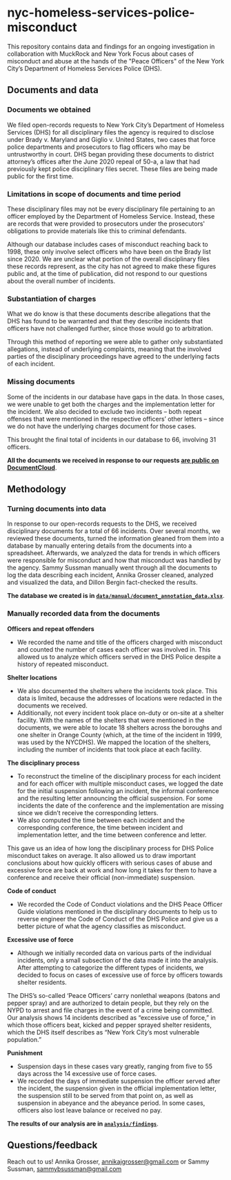 # nyc-homeless-services-police-misconduct

This repository contains data and findings for an ongoing investigation in collaboration with MuckRock and New York Focus about cases of misconduct and abuse at the hands of the "Peace Officers" of the New York City’s Department of Homeless Services Police (DHS).

## Documents and data
### Documents we obtained
We filed open-records requests to New York City’s Department of Homeless Services (DHS) for all disciplinary files the agency is required to disclose under Brady v. Maryland and Giglio v. United States, two cases that force police departments and prosecutors to flag officers who may be untrustworthy in court. DHS began providing these documents to district attorney’s offices after the June 2020 repeal of 50-a, a law that had previously kept police disciplinary files secret. These files are being made public for the first time.

### Limitations in scope of documents and time period 
These disciplinary files may not be every disciplinary file pertaining to an officer employed by the Department of Homeless Service. Instead, these are records that were provided to prosecutors under the prosecutors' obligations to provide materials like this to criminal defendants.

Although our database includes cases of misconduct reaching back to 1998, these only involve select officers who have been on the Brady list since 2020. We are unclear what portion of the overall disciplinary files these records represent, as the city has not agreed to make these figures public and, at the time of publication, did not respond to our questions about the overall number of incidents.   

### Substantiation of charges 
What we do know is that these documents describe allegations that the DHS has found to be warranted and that they describe incidents that officers have not challenged further, since those would go to arbitration. 

Through this method of reporting we were able to gather only substantiated allegations, instead of underlying complaints, meaning that the involved parties of the disciplinary proceedings have agreed to the underlying facts of each incident.

### Missing documents 
Some of the incidents in our database have gaps in the data. In those cases, we were unable to get both the charges and the implementation letter for the incident. We also decided to exclude two incidents – both repeat offenses that were mentioned in the respective officers’ other letters – since we do not have the underlying charges document for those cases. 

This brought the final total of incidents in our database to 66, involving 31 officers.

**All the documents we received in response to our requests [are public on DocumentCloud](https://www.documentcloud.org/app?q=%2Bproject%3Anew-york-city-department--217068%20)**. 

## Methodology 
### Turning documents into data 
In response to our open-records requests to the DHS, we received disciplinary documents for a total of 66 incidents. Over several months, we reviewed these documents, turned the information gleaned from them into a database by manually entering details from the documents into a spreadsheet. Afterwards, we analyzed the data for trends in which officers were responsible for misconduct and how that misconduct was handled by the agency. Sammy Sussman manually went through all the documents to log the data describing each incident, Annika Grosser cleaned, analyzed and visualized the data, and Dillon Bergin fact-checked the results.

**The database we created is in [`data/manual/document_annotation_data.xlsx`](data/manual)**.

### Manually recorded data from the documents

**Officers and repeat offenders**
- We recorded the name and title of the officers charged with misconduct and counted the number of cases each officer was involved in. This allowed us to analyze which officers served in the DHS Police despite a history of repeated misconduct.

**Shelter locations**
- We also documented the shelters where the incidents took place. This data is limited, because the addresses of locations were redacted in the documents we received. 
- Additionally, not every incident took place on-duty or on-site at a shelter facility. With the names of the shelters that were mentioned in the documents, we were able to locate 18 shelters across the boroughs and one shelter in Orange County (which, at the time of the incident in 1999, was used by the NYCDHS). We mapped the location of the shelters, including the number of incidents that took place at each facility.

**The disciplinary process**
- To reconstruct the timeline of the disciplinary process for each incident and for each officer with multiple misconduct cases, we logged the date for the initial suspension following an incident, the informal conference and the resulting letter announcing the official suspension. For some incidents the date of the conference and the implementation are missing since we didn’t receive the corresponding letters.
- We also computed the time between each incident and the corresponding conference, the time between incident and implementation letter, and the time between conference and letter.

This gave us an idea of how long the disciplinary process for DHS Police misconduct takes on average. It also allowed us to draw important conclusions about how quickly officers with serious cases of abuse and excessive force are back at work and how long it takes for them to have a conference and receive their official (non-immediate) suspension.

**Code of conduct**
- We recorded the Code of Conduct violations and the DHS Peace Officer Guide violations mentioned in the disciplinary documents to help us to reverse engineer the Code of Conduct of the DHS Police and give us a better picture of what the agency classifies as misconduct.

**Excessive use of force**
- Although we initially recorded data on various parts of the individual incidents, only a small subsection of the data made it into the analysis. After attempting to categorize the different types of incidents, we decided to focus on cases of excessive use of force by officers towards shelter residents. 

The DHS’s so-called ‘Peace Officers’ carry nonlethal weapons (batons and pepper spray) and are authorized to detain people, but they rely on the NYPD to arrest and file charges in the event of a crime being committed. Our analysis shows 14 incidents described as “excessive use of force,” in which those officers beat, kicked and pepper sprayed shelter residents, which the DHS itself describes as “New York City’s most vulnerable population.”

**Punishment**
- Suspension days in these cases vary greatly, ranging from five to 55 days across the 14 excessive use of force cases.
- We recorded the days of immediate suspension the officer served after the incident, the suspension given in the official implementation letter, the suspension still to be served from that point on, as well as suspension in abeyance and the abeyance period. In some cases, officers also lost leave balance or received no pay.

**The results of our analysis are in [`analysis/findings`](analysis)**.

## Questions/feedback 
Reach out to us! Annika Grosser, annikajgrosser@gmail.com or Sammy Sussman, sammybsussman@gmail.com 
 
